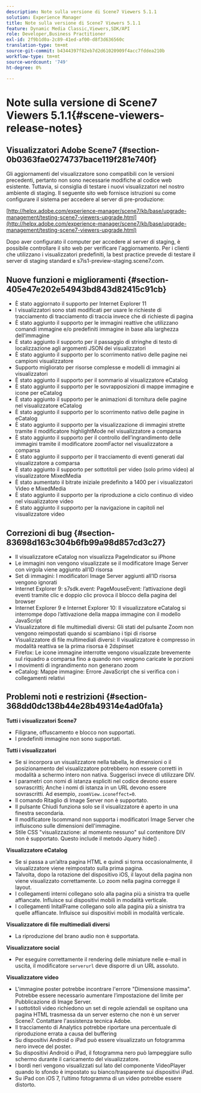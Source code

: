 ```yaml
---
description: Note sulla versione di Scene7 Viewers 5.1.1
solution: Experience Manager
title: Note sulla versione di Scene7 Viewers 5.1.1
feature: Dynamic Media Classic,Viewers,SDK/API
role: Developer,Business Practitioner
exl-id: 2f9b1d0a-2c89-41ed-af00-d8f3d636560c
translation-type: tm+mt
source-git-commit: b4344397f82eb7d2d61020909f4acc7fddea210b
workflow-type: tm+mt
source-wordcount: '749'
ht-degree: 0%

---
```


# Note sulla versione di Scene7 Viewers 5.1.1{#scene-viewers-release-notes}

## Visualizzatori Adobe Scene7 {#section-0b0363fae0274737bace119f281e740f}

Gli aggiornamenti del visualizzatore sono compatibili con le versioni precedenti, pertanto non sono necessarie modifiche al codice web esistente. Tuttavia, si consiglia di testare i nuovi visualizzatori nel nostro ambiente di staging. Il seguente sito web fornisce istruzioni su come configurare il sistema per accedere al server di pre-produzione:

[http://helpx.adobe.com/experience-manager/scene7/kb/base/upgrade-management/testing-scene7-viewers-upgrade.html](http://helpx.adobe.com/experience-manager/scene7/kb/base/upgrade-management/testing-scene7-viewers-upgrade.html)

Dopo aver configurato il computer per accedere al server di staging, è possibile controllare il sito web per verificare l&#39;aggiornamento. Per i clienti che utilizzano i visualizzatori predefiniti, la best practice prevede di testare il server di staging standard e s7is1-preview-staging.scene7.com.

## Nuove funzioni e miglioramenti {#section-405e47e202e54943bd843d82415c91cb}

* È stato aggiornato il supporto per Internet Explorer 11
* I visualizzatori sono stati modificati per usare le richieste di tracciamento di tracciamento di traccia invece che di richieste di pagina
* È stato aggiunto il supporto per le immagini reattive che utilizzano comandi immagine e/o predefiniti immagine in base alla larghezza dell’immagine
* È stato aggiunto il supporto per il passaggio di stringhe di testo di localizzazione agli argomenti JSON dei visualizzatori
* È stato aggiunto il supporto per lo scorrimento nativo delle pagine nei campioni visualizzatore
* Supporto migliorato per risorse complesse e modelli di immagini ai visualizzatori
* È stato aggiunto il supporto per il sommario al visualizzatore eCatalog
* È stato aggiunto il supporto per le sovrapposizioni di mappe immagine e icone per eCatalog
* È stato aggiunto il supporto per le animazioni di tornitura delle pagine nel visualizzatore eCatalog
* È stato aggiunto il supporto per lo scorrimento nativo delle pagine in eCatalog
* È stato aggiunto il supporto per la visualizzazione di immagini strette tramite il modificatore highlightMode nel visualizzatore a comparsa
* È stato aggiunto il supporto per il controllo dell’ingrandimento delle immagini tramite il modificatore zoomFactor nel visualizzatore a comparsa
* È stato aggiunto il supporto per il tracciamento di eventi generati dal visualizzatore a comparsa
* È stato aggiunto il supporto per sottotitoli per video (solo primo video) al visualizzatore MixedMedia
* È stato aumentato il bitrate iniziale predefinito a 1400 per i visualizzatori Video e MixedMedia
* È stato aggiunto il supporto per la riproduzione a ciclo continuo di video nel visualizzatore video
* È stato aggiunto il supporto per la navigazione in capitoli nel visualizzatore video

## Correzioni di bug {#section-83698d163c304b6fb99a98d857cd3c27}

* Il visualizzatore eCatalog non visualizza PageIndicator su iPhone
* Le immagini non vengono visualizzate se il modificatore Image Server con virgola viene aggiunto all’ID risorsa
* Set di immagini: I modificatori Image Server aggiunti all’ID risorsa vengono ignorati
* Internet Explorer 9: s7sdk.event: PageMouseEvent: l’attivazione degli eventi tramite clic e doppio clic provoca il blocco della pagina del browser
* Internet Explorer 9 e Internet Explorer 10: Il visualizzatore eCatalog si interrompe dopo l’attivazione della mappa immagine con il modello JavaScript
* Visualizzatore di file multimediali diversi: Gli stati del pulsante Zoom non vengono reimpostati quando si scambiano i tipi di risorse
* Visualizzatore di file multimediali diversi: Il visualizzatore è compresso in modalità reattiva se la prima risorsa è 2dspinset
* Firefox: Le icone immagine interrotte vengono visualizzate brevemente sul riquadro a comparsa fino a quando non vengono caricate le porzioni
* I movimenti di ingrandimento non generano zoom
* eCatalog: Mappe immagine: Errore JavaScript che si verifica con i collegamenti relativi

## Problemi noti e restrizioni {#section-368dd0dc138b44e28b49314e4ad0fa1a}

**Tutti i visualizzatori Scene7**

* Filigrane, offuscamento e blocco non supportati.
* I predefiniti immagine non sono supportati.

**Tutti i visualizzatori**

* Se si incorpora un visualizzatore nella tabella, le dimensioni o il posizionamento del visualizzatore potrebbero non essere corretti in modalità a schermo intero non nativa. Suggerisci invece di utilizzare DIV.
* I parametri con nomi di istanza espliciti nel codice devono essere sovrascritti; Anche i nomi di istanza in un URL devono essere sovrascritti. Ad esempio, `zoomView.iconeffect=0`.
* Il comando Ritaglio di Image Server non è supportato.
* Il pulsante Chiudi funziona solo se il visualizzatore è aperto in una finestra secondaria.
* Il modificatore Iscommand non supporta i modificatori Image Server che influiscono sulle dimensioni dell&#39;immagine.
* Stile CSS &quot;visualizzazione: al momento nessuno&quot; sul contenitore DIV non è supportato. Questo include il metodo Jquery hide() .

**Visualizzatore eCatalog**

* Se si passa a un’altra pagina HTML e quindi si torna occasionalmente, il visualizzatore viene reimpostato sulla prima pagina.
* Talvolta, dopo la rotazione del dispositivo iOS, il layout della pagina non viene visualizzato correttamente. Lo zoom nella pagina corregge il layout.
* I collegamenti interni collegano solo alla pagina più a sinistra tra quelle affiancate. Influisce sui dispositivi mobili in modalità verticale.
* I collegamenti InitalFrame collegano solo alla pagina più a sinistra tra quelle affiancate. Influisce sui dispositivi mobili in modalità verticale.

**Visualizzatore di file multimediali diversi**

* La riproduzione del brano audio non è supportata.

**Visualizzatore social**

* Per eseguire correttamente il rendering delle miniature nelle e-mail in uscita, il modificatore `serverurl` deve disporre di un URL assoluto.

**Visualizzatore video**

* L&#39;immagine poster potrebbe incontrare l&#39;errore &quot;Dimensione massima&quot;. Potrebbe essere necessario aumentare l’impostazione del limite per Pubblicazione di Image Server.
* I sottotitoli video richiedono un set di regole aziendali se ospitano una pagina HTML trasmessa da un server esterno che non è un server Scene7. Contattare l&#39;assistenza tecnica Adobe.
* Il tracciamento di Analytics potrebbe riportare una percentuale di riproduzione errata a causa del buffering
* Su dispositivi Android o iPad può essere visualizzato un fotogramma nero invece del poster.
* Su dispositivi Android o iPad, il fotogramma nero può lampeggiare sullo schermo durante il caricamento del visualizzatore.
* I bordi neri vengono visualizzati sul lato del componente VideoPlayer quando lo sfondo è impostato su bianco/trasparente sui dispositivi iPad.
* Su iPad con iOS 7, l’ultimo fotogramma di un video potrebbe essere distorto.
